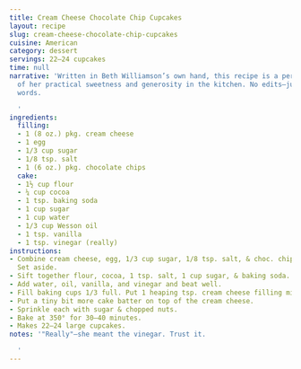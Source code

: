```yaml
---
title: Cream Cheese Chocolate Chip Cupcakes
layout: recipe
slug: cream-cheese-chocolate-chip-cupcakes
cuisine: American
category: dessert
servings: 22–24 cupcakes
time: null
narrative: 'Written in Beth Williamson’s own hand, this recipe is a perfect snapshot
  of her practical sweetness and generosity in the kitchen. No edits—just Mom’s exact
  words.

  '
ingredients:
  filling:
  - 1 (8 oz.) pkg. cream cheese
  - 1 egg
  - 1/3 cup sugar
  - 1/8 tsp. salt
  - 1 (6 oz.) pkg. chocolate chips
  cake:
  - 1½ cup flour
  - ¼ cup cocoa
  - 1 tsp. baking soda
  - 1 cup sugar
  - 1 cup water
  - 1/3 cup Wesson oil
  - 1 tsp. vanilla
  - 1 tsp. vinegar (really)
instructions:
- Combine cream cheese, egg, 1/3 cup sugar, 1/8 tsp. salt, & choc. chips. Beat well.
  Set aside.
- Sift together flour, cocoa, 1 tsp. salt, 1 cup sugar, & baking soda.
- Add water, oil, vanilla, and vinegar and beat well.
- Fill baking cups 1/3 full. Put 1 heaping tsp. cream cheese filling mixture on top.
- Put a tiny bit more cake batter on top of the cream cheese.
- Sprinkle each with sugar & chopped nuts.
- Bake at 350° for 30–40 minutes.
- Makes 22–24 large cupcakes.
notes: '"Really"—she meant the vinegar. Trust it.

  '
---
```


